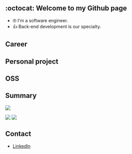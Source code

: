 ## :octocat: Welcome to my Github page

- :nerd_face: I'm a software engineer.
- 👍 Back-end development is our specialty.

## Career


## Personal project


## OSS


## Summary
![](http://github-profile-summary-cards.vercel.app/api/cards/profile-details?username=haru864&theme=github)

![](http://github-profile-summary-cards.vercel.app/api/cards/most-commit-language?username=haru864&theme=github)
![](http://github-profile-summary-cards.vercel.app/api/cards/stats?username=haru864&theme=github)

## Contact
- [LinkedIn](https://jp.linkedin.com/in/haruta-kawauchi-22489425a)
